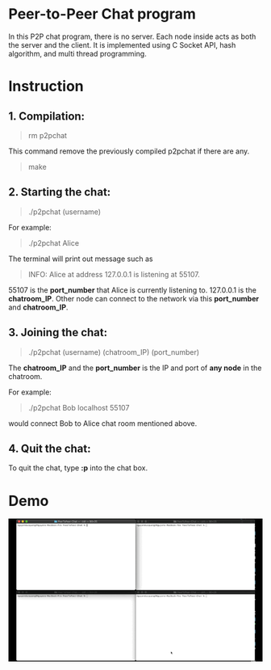 # Peer-to-Peer Chat program
In this P2P chat program, there is no server. Each node inside acts as both the server and the client. It is implemented 
using C Socket API, hash algorithm, and multi thread programming. 

# Instruction
## 1. Compilation:
> rm p2pchat

This command remove the previously compiled p2pchat if there are any.

> make 

## 2. Starting the chat:
> ./p2pchat (username)

For example: 
> ./p2pchat Alice

The terminal will print out message such as 
>INFO: Alice at address 127.0.0.1 is listening at 55107. 

55107 is the **port_number** that Alice is currently listening to. 127.0.0.1 is the **chatroom_IP**. Other node can connect 
to the network via this **port_number** and **chatroom_IP**.

## 3. Joining the chat:
> ./p2pchat (username)  (chatroom_IP)  (port_number)

The **chatroom_IP** and the **port_number** is the IP and port of **any node** in the chatroom. 

For example: 
>./p2pchat Bob localhost 55107 

would connect Bob to Alice chat room mentioned above.

## 4. Quit the chat:
To quit the chat, type **:p** into the chat box.

# Demo
![Peer to peer chat demo](Quang-P2PChat-Demo.GIF)


